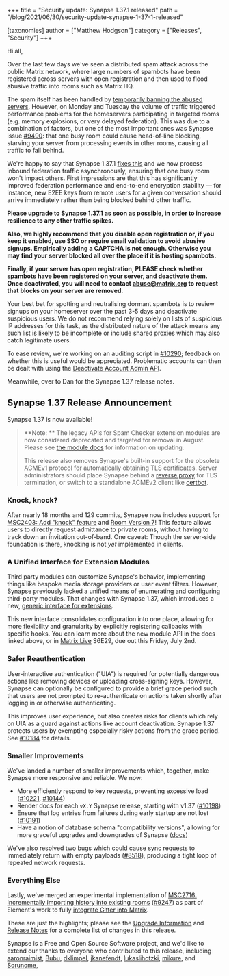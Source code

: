 +++
title = "Security update: Synapse 1.37.1 released"
path = "/blog/2021/06/30/security-update-synapse-1-37-1-released"

[taxonomies]
author = ["Matthew Hodgson"]
category = ["Releases", "Security"]
+++

Hi all,

Over the last few days we've seen a distributed spam attack across the public Matrix network, where large numbers of spambots have been registered across servers with open registration and then used to flood abusive traffic into rooms such as Matrix HQ.

The spam itself has been handled by [temporarily banning the abused servers](https://matrix.org/docs/guides/moderation#banning-servers). However, on Monday and Tuesday the volume of traffic triggered performance problems for the homeservers participating in targeted rooms (e.g. memory explosions, or very delayed federation).  This was due to a combination of factors, but one of the most important ones was Synapse issue [#9490](https://github.com/matrix-org/synapse/issues/9490): that one busy room could cause head-of-line blocking, starving your server from processing events in other rooms, causing all traffic to fall behind.

We're happy to say that Synapse 1.37.1 [fixes this](https://github.com/matrix-org/synapse/pull/10272) and we now process inbound federation traffic asynchronously, ensuring that one busy room won't impact others.  First impressions are that this has significantly improved federation performance and end-to-end encryption stability — for instance, new E2EE keys from remote users for a given conversation should arrive immediately rather than being blocked behind other traffic.

**Please upgrade to Synapse 1.37.1 as soon as possible, in order to increase resilience to any other traffic spikes.**

**Also, we highly recommend that you disable open registration or, if you keep it enabled, use SSO or require email validation to avoid abusive signups. Empirically adding a CAPTCHA is not enough. Otherwise you may find your server blocked all over the place if it is hosting spambots.**

**Finally, if your server has open registration, PLEASE check whether spambots have been registered on your server, and deactivate them.  Once deactivated, you will need to contact abuse@matrix.org to request that blocks on your server are removed**.

Your best bet for spotting and neutralising dormant spambots is to review signups on your homeserver over the past 3-5 days and deactivate suspicious users. We do not recommend relying solely on lists of suspicious IP addresses for this task, as the distributed nature of the attack means any such list is likely to be incomplete or include shared proxies which may also catch legitimate users.

To ease review, we're working on an auditing script in [#10290](https://github.com/matrix-org/synapse/pull/10290); feedback on whether this is useful would be appreciated. Problematic accounts can then be dealt with using the [Deactivate Account Admin API](https://matrix-org.github.io/synapse/v1.37/admin_api/user_admin_api.html#deactivate-account).

Meanwhile, over to Dan for the Synapse 1.37 release notes.

## Synapse 1.37 Release Announcement

Synapse 1.37 is now available!

> **Note: ** The legacy APIs for Spam Checker extension modules are now considered deprecated and targeted for removal in August. Please see [the module docs](https://matrix-org.github.io/synapse/v1.37/modules.html#porting-an-existing-module-that-uses-the-old-interface) for information on updating.
>
> This release also removes Synapse's built-in support for the obsolete ACMEv1 protocol for automatically obtaining TLS certificates. Server administrators should place Synapse behind a [reverse proxy](https://matrix-org.github.io/synapse/v1.37/reverse_proxy.html) for TLS termination, or switch to a standalone ACMEv2 client like [certbot](https://certbot.eff.org/).

### Knock, knock?

After nearly 18 months and 129 commits, Synapse now includes support for [MSC2403: Add "knock" feature](https://github.com/matrix-org/matrix-doc/pull/2403) and [Room Version 7](https://spec.matrix.org/unstable/rooms/v7/)! This feature allows users to directly request admittance to private rooms, without having to track down an invitation out-of-band. One caveat: Though the server-side foundation is there, knocking is not _yet_ implemented in clients.

### A Unified Interface for Extension Modules

Third party modules can customize Synapse's behavior, implementing things like bespoke media storage providers or user event filters. However, Synapse previously lacked a unified means of enumerating and configuring third-party modules. That changes with Synapse 1.37, which introduces a new, [generic interface for extensions](https://matrix-org.github.io/synapse/v1.37/modules.html).

This new interface consolidates configuration into one place, allowing for more flexibility and granularity by explicitly registering callbacks with specific hooks. You can learn more about the new module API in the docs linked above, or in [Matrix Live](https://www.youtube.com/playlist?list=PLl5dnxRMP1hULbP8MYk2noPKFCFyg-SHK) S6E29, due out this Friday, July 2nd.

### Safer Reauthentication

User-interactive authentication ("UIA") is required for potentially dangerous actions like removing devices or uploading cross-signing keys. However, Synapse can optionally be configured to provide a brief grace period such that users are not prompted to re-authenticate on actions taken shortly after logging in or otherwise authenticating.

This improves user experience, but also creates risks for clients which rely on UIA as a guard against actions like account deactivation. Synapse 1.37 protects users by exempting especially risky actions from the grace period. See [#10184](https://github.com/matrix-org/synapse/pull/10184) for details.

### Smaller Improvements

We've landed a number of smaller improvements which, together, make Synapse more responsive and reliable. We now:

- More efficiently respond to key requests, preventing excessive load ([#10221](https://github.com/matrix-org/synapse/pull/10221), [#10144](https://github.com/matrix-org/synapse/pull/10144))
- Render docs for each `vX.Y` Synapse release, starting with v1.37 ([#10198](https://github.com/matrix-org/synapse/pull/10198))
- Ensure that log entries from failures during early startup are not lost ([#10191](https://github.com/matrix-org/synapse/pull/10191))
- Have a notion of database schema "compatibility versions", allowing for more graceful upgrades and downgrades of Synapse ([docs](https://matrix-org.github.io/synapse/v1.37/development/database_schema.html#synapse-schema-versions))

We've also resolved two bugs which could cause sync requests to immediately return with empty payloads ([#8518](https://github.com/matrix-org/synapse/issues/8518)), producing a tight loop of repeated network requests.

### Everything Else

Lastly, we've merged an experimental implementation of [MSC2716: Incrementally importing history into existing rooms](https://github.com/matrix-org/matrix-doc/pull/2716) ([#9247](https://github.com/matrix-org/synapse/pull/9247)) as part of Element's work to fully [integrate Gitter into Matrix](https://matrix.org/blog/2020/09/30/welcoming-gitter-to-matrix).

These are just the highlights; please see the [Upgrade Information](https://github.com/matrix-org/synapse/blob/v1.37.1/UPGRADE.rst#upgrading-to-v1370) and [Release Notes](https://github.com/matrix-org/synapse/blob/v1.37.1/CHANGES.md) for a complete list of changes in this release.

Synapse is a Free and Open Source Software project, and we'd like to extend our thanks to everyone who contributed to this release, including [aaronraimist](https://github.com/aaronraimist), [Bubu](https://github.com/Bubu), [dklimpel](https://github.com/dklimpel), [jkanefendt](https://github.com/jkanefendt), [lukaslihotzki](https://github.com/lukaslihotzki), [mikure](https://github.com/mikure), and [Sorunome](https://github.com/Sorunome),
